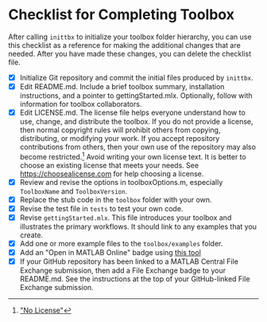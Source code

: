 # Checklist for Completing Toolbox

After calling `inittbx` to initialize your toolbox folder hierarchy, you can use this checklist as a reference for making the additional changes that are needed. After you have made these changes, you can delete the checklist file.

- [x] Initialize Git repository and commit the initial files produced by `inittbx`.
- [x] Edit README.md. Include a brief toolbox summary, installation instructions, and a pointer to gettingStarted.mlx. Optionally, follow with information for toolbox collaborators.
- [x] Edit LICENSE.md. The license file helps everyone understand how to use, change, and distribute the toolbox. If you do not provide a license, then normal copyright rules will prohibit others from copying, distributing, or modifying your work. If you accept repository contributions from others, then your own use of the repository may also become restricted.[^1] Avoid writing your own license text. It is better to choose an existing license that meets your needs. See https://choosealicense.com for help choosing a license.
- [x] Review and revise the options in toolboxOptions.m, especially `ToolboxName` and `ToolboxVersion`.
- [x] Replace the stub code in the `toolbox` folder with your own.
- [x] Revise the test file in `tests` to test your own code.
- [x] Revise `gettingStarted.mlx`. This file introduces your toolbox and illustrates the primary workflows. It should link to any examples that you create.
- [x] Add one or more example files to the `toolbox/examples` folder.
- [x] Add an "Open in MATLAB Online" badge using [this tool](https://www.mathworks.com/products/matlab-online/git.html)
- [x] If your GitHub repository has been linked to a MATLAB Central File Exchange submission, then add a File Exchange badge to your README.md. See the instructions at the top of your GitHub-linked File Exchange submission.

[^1]: ["No License"](https://choosealicense.com/no-permission/)

